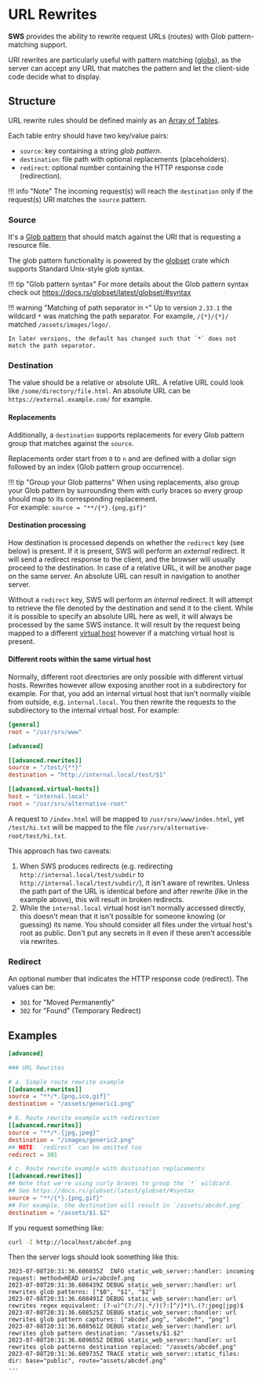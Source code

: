 # URL Rewrites

**SWS** provides the ability to rewrite request URLs (routes) with Glob pattern-matching support.

URI rewrites are particularly useful with pattern matching ([globs](https://en.wikipedia.org/wiki/Glob_(programming))), as the server can accept any URL that matches the pattern and let the client-side code decide what to display.

## Structure

URL rewrite rules should be defined mainly as an [Array of Tables](https://toml.io/en/v1.0.0#array-of-tables).

Each table entry should have two key/value pairs:

- `source`: key containing a string _glob pattern_.
- `destination`: file path with optional replacements (placeholders).
- `redirect`: optional number containing the HTTP response code (redirection).

!!! info "Note"
    The incoming request(s) will reach the `destination` only if the request(s) URI matches the `source` pattern.

### Source

It's a [Glob pattern](https://en.wikipedia.org/wiki/Glob_(programming)) that should match against the URI that is requesting a resource file.

The glob pattern functionality is powered by the [globset](https://docs.rs/globset/latest/globset/) crate which supports Standard Unix-style glob syntax.

!!! tip "Glob pattern syntax"
    For more details about the Glob pattern syntax check out https://docs.rs/globset/latest/globset/#syntax

!!! warning "Matching of path separator in `*`"
    Up to version `2.33.1` the wildcard `*` was matching the path separator.
    For example, `/{*}/{*}/` matched `/assets/images/logo/`.

    In later versions, the default has changed such that `*` does not match the path separator.

### Destination

The value should be a relative or absolute URL. A relative URL could look like `/some/directory/file.html`. An absolute URL can be `https://external.example.com/` for example.

#### Replacements

Additionally, a `destination` supports replacements for every Glob pattern group that matches against the `source`.

Replacements order start from `0` to `n` and are defined with a dollar sign followed by an index (Glob pattern group occurrence).

!!! tip "Group your Glob patterns"
    When using replacements, also group your Glob pattern by surrounding them with curly braces so every group should map to its corresponding replacement.<br>
    For example: `source = "**/{*}.{png,gif}"`

#### Destination processing

How destination is processed depends on whether the `redirect` key (see below) is present. If it is present, SWS will perform an *external* redirect. It will send a redirect response to the client, and the browser will usually proceed to the destination. In case of a relative URL, it will be another page on the same server. An absolute URL can result in navigation to another server.

Without a `redirect` key, SWS will perform an *internal* redirect. It will attempt to retrieve the file denoted by the destination and send it to the client. While it is possible to specify an absolute URL here as well, it will always be processed by the same SWS instance. It will result by the request being mapped to a different [virtual host](virtual-hosting.md) however if a matching virtual host is present.

#### Different roots within the same virtual host

Normally, different root directories are only possible with different virtual hosts. Rewrites however allow exposing another root in a subdirectory for example. For that, you add an internal virtual host that isn't normally visible from outside, e.g. `internal.local`. You then rewrite the requests to the subdirectory to the internal virtual host. For example:

```toml
[general]
root = "/usr/srv/www"

[advanced]

[[advanced.rewrites]]
source = "/test/{**}"
destination = "http://internal.local/test/$1"

[[advanced.virtual-hosts]]
host = "internal.local"
root = "/usr/srv/alternative-root"
```

A request to `/index.html` will be mapped to `/usr/srv/www/index.html`, yet `/test/hi.txt` will be mapped to the file `/usr/srv/alternative-root/test/hi.txt`.

This approach has two caveats:

1. When SWS produces redirects (e.g. redirecting `http://internal.local/test/subdir` to `http://internal.local/test/subdir/`), it isn't aware of rewrites. Unless the path part of the URL is identical before and after rewrite (like in the example above), this will result in broken redirects.
2. While the `internal.local` virtual host isn't normally accessed directly, this doesn't mean that it isn't possible for someone knowing (or guessing) its name. You should consider all files under the virtual host's root as public. Don't put any secrets in it even if these aren't accessible via rewrites.

### Redirect

An optional number that indicates the HTTP response code (redirect).
The values can be:

- `301` for "Moved Permanently"
- `302` for "Found" (Temporary Redirect)

## Examples

```toml
[advanced]

### URL Rewrites

# a. Simple route rewrite example
[[advanced.rewrites]]
source = "**/*.{png,ico,gif}"
destination = "/assets/generic1.png"

# b. Route rewrite example with redirection
[[advanced.rewrites]]
source = "**/*.{jpg,jpeg}"
destination = "/images/generic2.png"
## NOTE: `redirect` can be omitted too
redirect = 301

# c. Route rewrite example with destination replacements
[[advanced.rewrites]]
## Note that we're using curly braces to group the `*` wildcard.
## See https://docs.rs/globset/latest/globset/#syntax
source = "**/{*}.{png,gif}"
## For example, the destination will result in `/assets/abcdef.png`
destination = "/assets/$1.$2"
```

If you request something like:

```sh
curl -I http://localhost/abcdef.png
```

Then the server logs should look something like this:

```log
2023-07-08T20:31:36.606035Z  INFO static_web_server::handler: incoming request: method=HEAD uri=/abcdef.png
2023-07-08T20:31:36.608439Z DEBUG static_web_server::handler: url rewrites glob patterns: ["$0", "$1", "$2"]
2023-07-08T20:31:36.608491Z DEBUG static_web_server::handler: url rewrites regex equivalent: (?-u)^(?:/?|.*/)(?:[^/]*)\.(?:jpeg|jpg)$
2023-07-08T20:31:36.608525Z DEBUG static_web_server::handler: url rewrites glob pattern captures: ["abcdef.png", "abcdef", "png"]
2023-07-08T20:31:36.608561Z DEBUG static_web_server::handler: url rewrites glob pattern destination: "/assets/$1.$2"
2023-07-08T20:31:36.609655Z DEBUG static_web_server::handler: url rewrites glob patterns destination replaced: "/assets/abcdef.png"
2023-07-08T20:31:36.609735Z TRACE static_web_server::static_files: dir: base="public", route="assets/abcdef.png"
...
```
